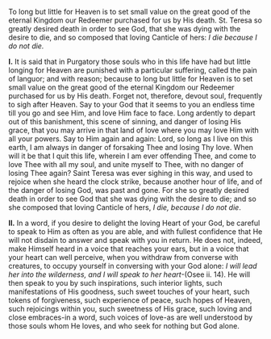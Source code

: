
To long but little for Heaven is to set small value on the great good of the eternal Kingdom our Redeemer purchased for us by His death. St. Teresa so greatly desired death in order to see God, that she was dying with the desire to die, and so composed that loving Canticle of hers: _I die because I do not die._

**I\.** It is said that in Purgatory those souls who in this life have had but little longing for Heaven are punished with a particular suffering, called the pain of languor; and with reason; because to long but little for Heaven is to set small value on the great good of the eternal Kingdom our Redeemer purchased for us by His death. Forget not, therefore, devout soul, frequently to sigh after Heaven. Say to your God that it seems to you an endless time till you go and see Him, and love Him face to face. Long ardently to depart out of this banishment, this scene of sinning, and danger of losing His grace, that you may arrive in that land of love where you may love Him with all your powers. Say to Him again and again: Lord, so long as I live on this earth, I am always in danger of forsaking Thee and losing Thy love. When will it be that I quit this life, wherein I am ever offending Thee, and come to love Thee with all my soul, and unite myself to Thee, with no danger of losing Thee again? Saint Teresa was ever sighing in this way, and used to rejoice when she heard the clock strike, because another hour of life, and of the danger of losing God, was past and gone. For she so greatly desired death in order to see God that she was dying with the desire to die; and so she composed that loving Canticle of hers, _I die, because I do not die_.

**II\.** In a word, if you desire to delight the loving Heart of your God, be careful to speak to Him as often as you are able, and with fullest confidence that He will not disdain to answer and speak with you in return. He does not, indeed, make Himself heard in a voice that reaches your ears, but in a voice that your heart can well perceive, when you withdraw from converse with creatures, to occupy yourself in conversing with your God alone: _I will lead her into the wilderness, and I will speak to her heart_-(Osee ii. 14). He will then speak to you by such inspirations, such interior lights, such manifestations of His goodness, such sweet touches of your heart, such tokens of forgiveness, such experience of peace, such hopes of Heaven, such rejoicings within you, such sweetness of His grace, such loving and close embraces-in a word, such voices of love-as are well understood by those souls whom He loves, and who seek for nothing but God alone.

